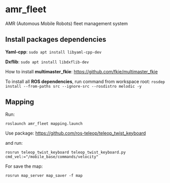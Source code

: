 # amr_fleet
AMR (Automous Mobile Robots) fleet management system


## Install packages dependencies
__Yaml-cpp__:
```sudo apt install libyaml-cpp-dev```

__Dxflib__:
```sudo apt install libdxflib-dev ```

How to install __multimaster_fkie__: https://github.com/fkie/multimaster_fkie

To install all __ROS dependencies__, run command from workspace root:
```rosdep install --from-paths src --ignore-src --rosdistro melodic -y```

## Mapping
Run:
```
roslaunch amr_fleet mapping.launch 
```

Use package:
https://github.com/ros-teleop/teleop_twist_keyboard

and run:
```
rosrun teleop_twist_keyboard teleop_twist_keyboard.py cmd_vel:="/mobile_base/commands/velocity"
```

For save the map:
```
rosrun map_server map_saver -f map
```
